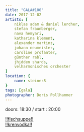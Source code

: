 ```yaml
---
title: "GALA#100"
date: 2017-12-02
artists: [
    niklas adam & daniel lercher,
    stefan fraunberger,
    nava hemyari,
    katharina klement,
    alexander martinz,
    johann neumeister,
    caroline profanter,
    günther rabl,
    jhidden shards,
    velharmonisches orchester
]
location: {
    name: steiner8
} 
tags: [gala]
photographer: Doris Pollhammer
---
```

doors: 18:30 / start : 20:00

[!!fischsuppe!!](https://www.google.com/search?q=fischsuppe&rlz=1C5CHFA_enAT774AT774&source=lnms&tbm=isch&sa=X&ved=0ahUKEwjaup3hho3lAhWByqQKHRGMBCAQ_AUIEigB&biw=1200&bih=677)  
[!!krenvodka!!](https://www.chefkoch.de/rezepte/2416311381492555/Krenwodka.html)

